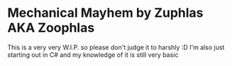 # Mechanical Mayhem by Zuphlas AKA Zoophlas

This is a very very W.I.P. so please don't judge it to harshly :D
I'm also just starting out in C# and my knowledge of it is still very basic
